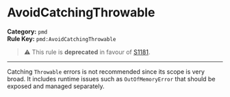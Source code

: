 # AvoidCatchingThrowable
**Category:** `pmd`<br/>
**Rule Key:** `pmd:AvoidCatchingThrowable`<br/>
> :warning: This rule is **deprecated** in favour of [S1181](https://rules.sonarsource.com/java/RSPEC-1181).

-----

<!-- (c) 2019 PMD -->
Catching <code>Throwable</code> errors is not recommended since its scope is very broad. It includes runtime issues such as
<code>OutOfMemoryError</code> that should be exposed and managed separately.
